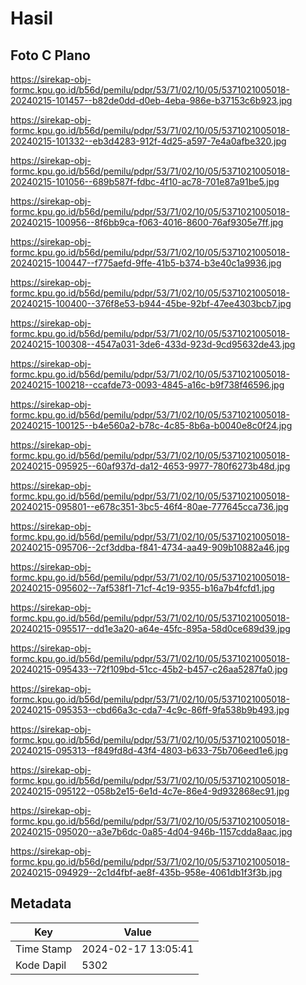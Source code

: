 # Hasil

## Foto C Plano

https://sirekap-obj-formc.kpu.go.id/b56d/pemilu/pdpr/53/71/02/10/05/5371021005018-20240215-101457--b82de0dd-d0eb-4eba-986e-b37153c6b923.jpg

https://sirekap-obj-formc.kpu.go.id/b56d/pemilu/pdpr/53/71/02/10/05/5371021005018-20240215-101332--eb3d4283-912f-4d25-a597-7e4a0afbe320.jpg

https://sirekap-obj-formc.kpu.go.id/b56d/pemilu/pdpr/53/71/02/10/05/5371021005018-20240215-101056--689b587f-fdbc-4f10-ac78-701e87a91be5.jpg

https://sirekap-obj-formc.kpu.go.id/b56d/pemilu/pdpr/53/71/02/10/05/5371021005018-20240215-100956--8f6bb9ca-f063-4016-8600-76af9305e7ff.jpg

https://sirekap-obj-formc.kpu.go.id/b56d/pemilu/pdpr/53/71/02/10/05/5371021005018-20240215-100447--f775aefd-9ffe-41b5-b374-b3e40c1a9936.jpg

https://sirekap-obj-formc.kpu.go.id/b56d/pemilu/pdpr/53/71/02/10/05/5371021005018-20240215-100400--376f8e53-b944-45be-92bf-47ee4303bcb7.jpg

https://sirekap-obj-formc.kpu.go.id/b56d/pemilu/pdpr/53/71/02/10/05/5371021005018-20240215-100308--4547a031-3de6-433d-923d-9cd95632de43.jpg

https://sirekap-obj-formc.kpu.go.id/b56d/pemilu/pdpr/53/71/02/10/05/5371021005018-20240215-100218--ccafde73-0093-4845-a16c-b9f738f46596.jpg

https://sirekap-obj-formc.kpu.go.id/b56d/pemilu/pdpr/53/71/02/10/05/5371021005018-20240215-100125--b4e560a2-b78c-4c85-8b6a-b0040e8c0f24.jpg

https://sirekap-obj-formc.kpu.go.id/b56d/pemilu/pdpr/53/71/02/10/05/5371021005018-20240215-095925--60af937d-da12-4653-9977-780f6273b48d.jpg

https://sirekap-obj-formc.kpu.go.id/b56d/pemilu/pdpr/53/71/02/10/05/5371021005018-20240215-095801--e678c351-3bc5-46f4-80ae-777645cca736.jpg

https://sirekap-obj-formc.kpu.go.id/b56d/pemilu/pdpr/53/71/02/10/05/5371021005018-20240215-095706--2cf3ddba-f841-4734-aa49-909b10882a46.jpg

https://sirekap-obj-formc.kpu.go.id/b56d/pemilu/pdpr/53/71/02/10/05/5371021005018-20240215-095602--7af538f1-71cf-4c19-9355-b16a7b4fcfd1.jpg

https://sirekap-obj-formc.kpu.go.id/b56d/pemilu/pdpr/53/71/02/10/05/5371021005018-20240215-095517--dd1e3a20-a64e-45fc-895a-58d0ce689d39.jpg

https://sirekap-obj-formc.kpu.go.id/b56d/pemilu/pdpr/53/71/02/10/05/5371021005018-20240215-095433--72f109bd-51cc-45b2-b457-c26aa5287fa0.jpg

https://sirekap-obj-formc.kpu.go.id/b56d/pemilu/pdpr/53/71/02/10/05/5371021005018-20240215-095353--cbd66a3c-cda7-4c9c-86ff-9fa538b9b493.jpg

https://sirekap-obj-formc.kpu.go.id/b56d/pemilu/pdpr/53/71/02/10/05/5371021005018-20240215-095313--f849fd8d-43f4-4803-b633-75b706eed1e6.jpg

https://sirekap-obj-formc.kpu.go.id/b56d/pemilu/pdpr/53/71/02/10/05/5371021005018-20240215-095122--058b2e15-6e1d-4c7e-86e4-9d932868ec91.jpg

https://sirekap-obj-formc.kpu.go.id/b56d/pemilu/pdpr/53/71/02/10/05/5371021005018-20240215-095020--a3e7b6dc-0a85-4d04-946b-1157cdda8aac.jpg

https://sirekap-obj-formc.kpu.go.id/b56d/pemilu/pdpr/53/71/02/10/05/5371021005018-20240215-094929--2c1d4fbf-ae8f-435b-958e-4061db1f3f3b.jpg


## Metadata

| Key        | Value               |
| ---------- | ------------------- |
| Time Stamp | 2024-02-17 13:05:41 |
| Kode Dapil | 5302                |



